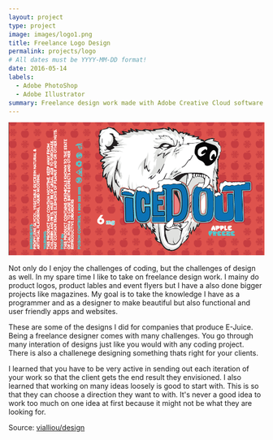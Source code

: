 ```yaml
---
layout: project
type: project
image: images/logo1.png
title: Freelance Logo Design
permalink: projects/logo
# All dates must be YYYY-MM-DD format!
date: 2016-05-14
labels:
  - Adobe PhotoShop
  - Adobe Illustrator
summary: Freelance design work made with Adobe Creative Cloud software.
---
```


<div class="centered">
  <img class="ui image" src="../images/logo2.png">
</div>

Not only do I enjoy the challenges of coding, but the challenges of design as well. In my spare time I like to take on freelance design work. I mainy do product logos, product lables and event flyers but I have a also done bigger projects like magazines. My goal is to take the knowledge I have as a programmer and as a designer to make beautiful but also functional and user friendly apps and websites.

These are some of the designs I did for companies that produce E-Juice. Being a freelance designer comes with many challenges. You go through many interation of designs just like you would with any coding project. There is also a challenege designing something thats right for your clients. 

I learned that you have to be very active in sending out each iteration of your work so that the client gets the end result they envisioned. I also learned that working on many ideas loosely is good to start with. This is so that they can choose a direction they want to with. It's never a good idea to work too much on one idea at first because it might not be what they are looking for. 
 
Source: <a href="https://github.com/vialliou/design"><i class="large github icon"></i>vialliou/design</a>
